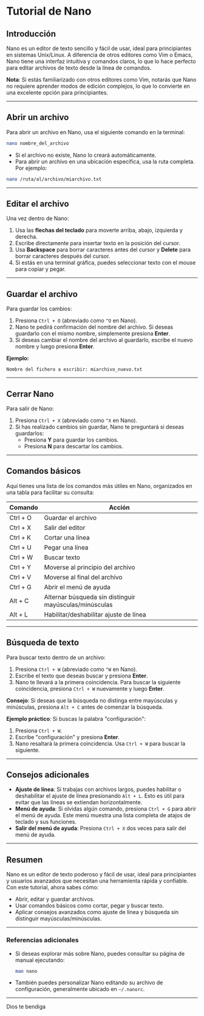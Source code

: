 # Tutorial de Nano

## Introducción
Nano es un editor de texto sencillo y fácil de usar, ideal para principiantes en sistemas Unix/Linux. A diferencia de otros editores como Vim o Emacs, Nano tiene una interfaz intuitiva y comandos claros, lo que lo hace perfecto para editar archivos de texto desde la línea de comandos.

**Nota**: Si estás familiarizado con otros editores como Vim, notarás que Nano no requiere aprender modos de edición complejos, lo que lo convierte en una excelente opción para principiantes.

---

## Abrir un archivo
Para abrir un archivo en Nano, usa el siguiente comando en la terminal:

```bash
nano nombre_del_archivo
```

- Si el archivo no existe, Nano lo creará automáticamente.
- Para abrir un archivo en una ubicación específica, usa la ruta completa. Por ejemplo:

```bash
nano /ruta/al/archivo/miarchivo.txt
```

---

## **Editar el archivo**
Una vez dentro de Nano:
1. Usa las **flechas del teclado** para moverte arriba, abajo, izquierda y derecha.
2. Escribe directamente para insertar texto en la posición del cursor.
3. Usa **Backspace** para borrar caracteres antes del cursor y **Delete** para borrar caracteres después del cursor.
4. Si estás en una terminal gráfica, puedes seleccionar texto con el mouse para copiar y pegar.

---

## **Guardar el archivo**
Para guardar los cambios:
1. Presiona `Ctrl + O` (abreviado como `^O` en Nano).
2. Nano te pedirá confirmación del nombre del archivo. Si deseas guardarlo con el mismo nombre, simplemente presiona **Enter**.
3. Si deseas cambiar el nombre del archivo al guardarlo, escribe el nuevo nombre y luego presiona **Enter**.

**Ejemplo:**
```plaintext
Nombre del fichero a escribir: miarchivo_nuevo.txt
```

---

## **Cerrar Nano**
Para salir de Nano:
1. Presiona `Ctrl + X` (abreviado como `^X` en Nano).
2. Si has realizado cambios sin guardar, Nano te preguntará si deseas guardarlos:
   - Presiona **Y** para guardar los cambios.
   - Presiona **N** para descartar los cambios.

---

## **Comandos básicos**
Aquí tienes una lista de los comandos más útiles en Nano, organizados en una tabla para facilitar su consulta:

| Comando          | Acción                              |
|------------------|-------------------------------------|
| Ctrl + O         | Guardar el archivo                 |
| Ctrl + X         | Salir del editor                   |
| Ctrl + K         | Cortar una línea                   |
| Ctrl + U         | Pegar una línea                    |
| Ctrl + W         | Buscar texto                       |
| Ctrl + Y         | Moverse al principio del archivo   |
| Ctrl + V         | Moverse al final del archivo       |
| Ctrl + G         | Abrir el menú de ayuda             |
| Alt + C          | Alternar búsqueda sin distinguir mayúsculas/minúsculas |
| Alt + L          | Habilitar/deshabilitar ajuste de línea |

---

## **Búsqueda de texto**
Para buscar texto dentro de un archivo:
1. Presiona `Ctrl + W` (abreviado como `^W` en Nano).
2. Escribe el texto que deseas buscar y presiona **Enter**.
3. Nano te llevará a la primera coincidencia. Para buscar la siguiente coincidencia, presiona `Ctrl + W` nuevamente y luego **Enter**.

**Consejo**: Si deseas que la búsqueda no distinga entre mayúsculas y minúsculas, presiona `Alt + C` antes de comenzar la búsqueda.

**Ejemplo práctico**:
Si buscas la palabra "configuración":
1. Presiona `Ctrl + W`.
2. Escribe "configuración" y presiona **Enter**.
3. Nano resaltará la primera coincidencia. Usa `Ctrl + W` para buscar la siguiente.

---

## **Consejos adicionales**
- **Ajuste de línea**: Si trabajas con archivos largos, puedes habilitar o deshabilitar el ajuste de línea presionando `Alt + L`. Esto es útil para evitar que las líneas se extiendan horizontalmente.
- **Menú de ayuda**: Si olvidas algún comando, presiona `Ctrl + G` para abrir el menú de ayuda. Este menú muestra una lista completa de atajos de teclado y sus funciones.
- **Salir del menú de ayuda**: Presiona `Ctrl + X` dos veces para salir del menú de ayuda.

---

## **Resumen**
Nano es un editor de texto poderoso y fácil de usar, ideal para principiantes y usuarios avanzados que necesitan una herramienta rápida y confiable. Con este tutorial, ahora sabes cómo:
- Abrir, editar y guardar archivos.
- Usar comandos básicos como cortar, pegar y buscar texto.
- Aplicar consejos avanzados como ajuste de línea y búsqueda sin distinguir mayúsculas/minúsculas.

---

### **Referencias adicionales**
- Si deseas explorar más sobre Nano, puedes consultar su página de manual ejecutando:
  ```bash
  man nano
  ```
- También puedes personalizar Nano editando su archivo de configuración, generalmente ubicado en `~/.nanorc`.

---

Dios te bendiga